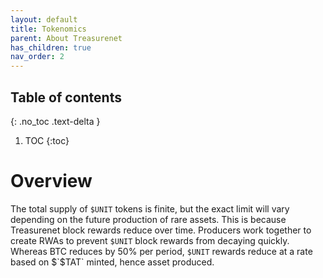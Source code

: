 ```yaml
---
layout: default
title: Tokenomics
parent: About Treasurenet
has_children: true
nav_order: 2
---
```


## Table of contents
{: .no_toc .text-delta }

1. TOC
{:toc}

# Overview

The total supply of `$UNIT` tokens is finite, but the exact limit will vary depending on the future production of rare assets. This is because Treasurenet block rewards reduce over time. Producers work together to create RWAs to prevent `$UNIT` block rewards from decaying quickly. Whereas BTC reduces by 50% per period, `$UNIT` rewards reduce at a rate based on $`$TAT` minted, hence asset produced.
